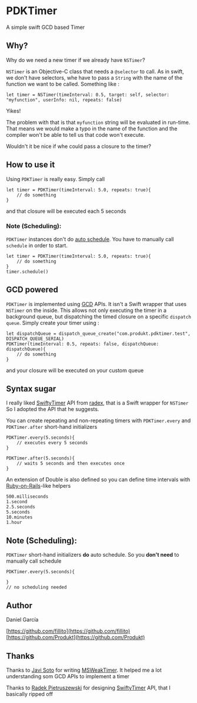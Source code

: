# PDKTimer
A simple swift GCD based Timer

## Why?

Why do we need a new timer if we already have `NSTimer`?

`NSTimer` is an Objective-C class that needs a `@selector` to call. As in swift, we don't have selectors, whe have to pass a `String` with the name of the function we want to be called. Something like :

```
let timer = NSTimer(timeInterval: 0.5, target: self, selector: "myfunction", userInfo: nil, repeats: false)
```

Yikes!

The problem with that is that `myfunction` string will be evaluated in run-time. That means we would make a typo in the name of the function and the compiler won't be able to tell us that code won't execute.


Wouldn't it be nice if whe could pass a closure to the timer?

## How to use it

Using `PDKTimer` is really easy. Simply call 

```
let timer = PDKTimer(timeInterval: 5.0, repeats: true){
	// do something
}
```

and that closure will be executed each 5 seconds

### Note (Scheduling):
`PDKTimer` instances don't do [auto schedule](#autoscheduling). You have to manually call `schedule` in order to start.

```
let timer = PDKTimer(timeInterval: 5.0, repeats: true){
	// do something
}
timer.schedule()
```


## GCD powered

`PDKTimer` is implemented using [GCD](https://developer.apple.com/library/ios/documentation/Performance/Reference/GCD_libdispatch_Ref/) APIs. It isn't a Swift wrapper that uses `NSTimer` on the inside. This allows not only executing the timer in a background queue, but dispatching the timed closure on a specific `dispatch queue`. 
Simply create your timer using : 

```
let dispatchQueue = dispatch_queue_create("com.produkt.pdktimer.test", DISPATCH_QUEUE_SERIAL)
PDKTimer(timeInterval: 0.5, repeats: false, dispatchQueue: dispatchQueue){
	// do something
}
``` 

and your closure will be executed on your custom queue


## Syntax sugar

I really liked [SwiftyTimer](https://github.com/radex/SwiftyTimer) API from [radex](https://github.com/radex), that is a Swift wrapper for `NSTimer`
So I adopted the API that he suggests. 

You can create repeating and non-repeating timers with `PDKTimer.every` and `PDKTimer.after` short-hand initializers

```
PDKTimer.every(5.seconds){
	// executes every 5 seconds
}

PDKTimer.after(5.seconds){
    // waits 5 seconds and then executes once
}
```

An extension of Double is also defined so you can define time intervals with [Ruby-on-Rails](http://rubyonrails.org/)-like helpers

```
500.milliseconds
1.second
2.5.seconds
5.seconds
10.minutes
1.hour
```


## Note (Scheduling): <a name="autoscheduling"></a>
`PDKTimer` short-hand initializers **do** auto schedule. So you **don't need** to manually call schedule

```
PDKTimer.every(5.seconds){

}
// no scheduling needed
```


## Author

Daniel García

[https://github.com/fillito](https://github.com/fillito)
[https://github.com/Produkt](https://github.com/Produkt)


## Thanks

Thanks to [Javi Soto](https://github.com/JaviSoto) for writing [MSWeakTimer](https://github.com/mindsnacks/MSWeakTimer). It helped me a lot understanding som GCD APIs to implement a timer

Thanks to [Radek Pietruszewski](https://github.com/radex) for designing [SwiftyTimer](https://github.com/radex/SwiftyTimer) API, that I basically ripped off 

